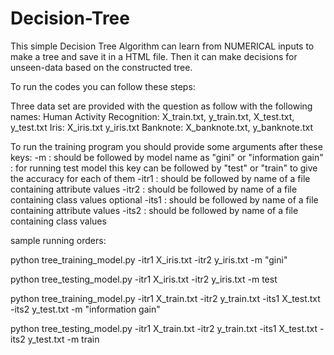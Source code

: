 # Decision-Tree
This simple Decision Tree Algorithm can learn from NUMERICAL inputs to make a tree and save it in a HTML file. 
Then it can make decisions for unseen-data based on the constructed tree.

To run the codes you can follow these steps:

Three data set are provided with the question as follow with the following names:
Human Activity Recognition: X_train.txt, y_train.txt, X_test.txt, y_test.txt
Iris: X_iris.txt y_iris.txt
Banknote: X_banknote.txt, y_banknote.txt

To run the training program you should provide some arguments after these keys:
-m    : should be followed by model name as "gini" or "information gain" 
	: for running test model this key can be followed by "test" or "train" to give the accuracy 	   	   for each of them
-itr1  : should be followed by name of a file containing attribute values
-itr2   : should be followed by name of a file containing class values
optional
-its1  : should be followed by name of a file containing attribute values
-its2   : should be followed by name of a file containing class values


sample running orders:

python tree_training_model.py -itr1 X_iris.txt -itr2 y_iris.txt -m "gini"

python tree_testing_model.py -itr1 X_iris.txt -itr2 y_iris.txt -m test


python tree_training_model.py -itr1 X_train.txt -itr2 y_train.txt -its1 X_test.txt -its2 y_test.txt -m "information gain"

python tree_testing_model.py -itr1 X_train.txt -itr2 y_train.txt -its1 X_test.txt -its2 y_test.txt -m train


